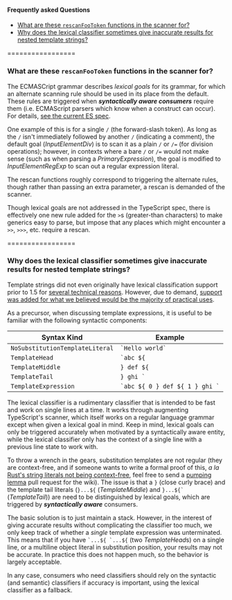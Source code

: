 #### Frequently asked Questions
* [What are these `rescanFooToken` functions in the scanner for?](#what-are-these-rescanfootoken-functions-in-the-scanner-for)
* [Why does the lexical classifier sometimes give inaccurate results for nested template strings?](#why-does-the-lexical-classifier-sometimes-give-inaccurate-results-for-nested-template-strings)

=================

### What are these `rescanFooToken` functions in the scanner for?

The ECMASCript grammar describes *lexical goals* for its grammar, for which an alternate scanning rule should be used in its place from the default. These rules are triggered when ***syntactically aware consumers*** require them (i.e. ECMAScript parsers which know when a construct can occur). For details, [see the current ES spec](https://tc39.github.io/ecma262/#sec-ecmascript-language-lexical-grammar).

One example of this is for a single `/` (the forward-slash token). As long as the `/` isn't immediately followed by another `/` (indicating a comment), the default goal (*InputElementDiv*)  is to scan it as a plain `/` or `/=` (for division operations); however, in contexts where a bare `/` or `/=` would not make sense (such as when parsing a *PrimaryExpression*), the goal is modified to *InputElementRegExp* to scan out a regular expression literal.

The rescan functions roughly correspond to triggering the alternate rules, though rather than passing an extra parameter, a rescan is demanded of the scanner.

Though lexical goals are not addressed in the TypeScript spec, there is effectively one new rule added for the `>`s (greater-than characters) to make generics easy to parse, but impose that any places which might encounter a `>>`, `>>>`, etc. require a rescan.

=================

### Why does the lexical classifier sometimes give inaccurate results for nested template strings?

Template strings did not even originally have lexical classification support prior to 1.5 for [several technical reasons](https://github.com/Microsoft/TypeScript/issues/1477#issuecomment-66907946). However, due to demand, [support was added for what we believed would be the majority of practical uses](https://github.com/Microsoft/TypeScript/pull/2026).

As a precursor, when discussing template expressions, it is useful to be familiar with the following syntactic components:

Syntax Kind | Example
------|------------
`NoSubstitutionTemplateLiteral` | `` `Hello world` ``
`TemplateHead` | `` `abc ${ ``
`TemplateMiddle` | `} def ${ `
`TemplateTail`   | `` } ghi ` `` 
`TemplateExpression` | `` `abc ${ 0 } def ${ 1 } ghi ` ``

The lexical classifier is a rudimentary classifier that is intended to be fast and work on single lines at a time. It works through augmenting TypeScript's scanner, which itself works on a regular language grammar except when given a lexical goal in mind. Keep in mind, lexical goals can only be triggered accurately when motivated by a syntactically aware entity, while the lexical classifier only has the context of a single line with a previous line state to work with.

To throw a wrench in the gears, substitution templates are not regular (they are context-free, and if someone wants to write a formal proof of this, *a la* [Rust's string literals not being context-free][rust], feel free to send a [pumping lemma][] pull request for the wiki). The issue is that a `}` (close curly brace) and the template tail literals (`}...${` (*TemplateMiddle*) and ``}...${` `` (*TemplateTail*)) are need to be distinguished by lexical goals, which are triggered by ***syntactically aware*** consumers.

[rust]: https://github.com/rust-lang/rust/blob/master/src/grammar/raw-string-literal-ambiguity.md
[pumping lemma]: https://en.wikipedia.org/wiki/Pumping_lemma_for_regular_languages  "Pumping lemma for regular languages"

The basic solution is to just maintain a stack. However, in the interest of giving accurate results without complicating the classifier too much, we only keep track of whether a *single* template expression was unterminated. This means that if you have `` `...${ `...${ `` (two *TemplateHead*s) on a single line, or a multiline object literal in substitution position, your results may not be accurate. In practice this does not happen much, so the behavior is largely acceptable.

In any case, consumers who need classifiers should rely on the syntactic (and semantic) classifiers if accuracy is important, using the lexical classifier as a fallback.
